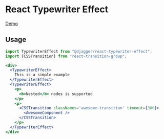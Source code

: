 # React Typewriter Effect

[Demo](https://634750802.github.io/react-typewriter-effect)

## Usage

```jsx
import TypewriterEffect from "@djagger/react-typewriter-effect";
import {CSSTransition} from "react-transition-group";

<div>
  <TypewriterEffect>
    This is a simple example
  </TypewriterEffect>
  <TypewriterEffect>
    <p>
      <b>Nested</b> nodes is supported
    </p>
    <p>
      <CSSTransition classNames='awesome-transition' timeout={300}>
        <AwesomeComponent />
      </CSSTransition>
    </p>
  </TypewriterEffect>
</div>
```